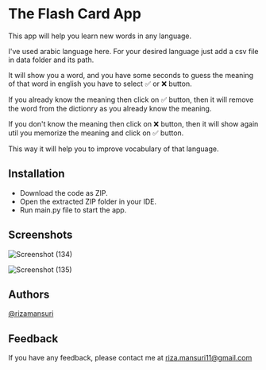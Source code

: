 
# The Flash Card App 

This app will help you learn new words in any language. 

I've used arabic language here. For your desired language just add a csv file in data folder and its path.

It will show you a word, and you have some seconds to guess the meaning of that word in english you have to select ✅ or ❌ button.

If you already know the meaning then click on ✅ button, then it will remove the word from the dictionry as you already know the meaning.

If you don't know the meaning then click on ❌ button, then it will show again util you memorize the meaning and click on ✅ button.

This way it will help you to improve vocabulary of that language.

   
## Installation

- Download the code as ZIP.
- Open the extracted ZIP folder in your IDE.
- Run main.py file to start the app.

## Screenshots

![Screenshot (134)](https://github.com/rizamansuri/Day_31_The_Flash_Card_App/assets/37615383/88b121af-2d38-4fac-8a32-493568801a5e)


![Screenshot (135)](https://github.com/rizamansuri/Day_31_The_Flash_Card_App/assets/37615383/50b3ce06-1ccd-4f60-b761-11a5052ba621)


## Authors

[@rizamansuri](https://www.github.com/rizamansuri)

## Feedback

If you have any feedback, please contact me at riza.mansuri11@gmail.com
